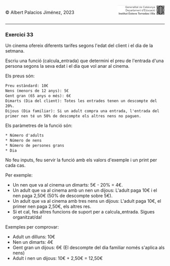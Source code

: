 <div style="display: flex; width: 100%;">
    <div style="flex: 1; padding: 0px;">
        <p>© Albert Palacios Jiménez, 2023</p>
    </div>
    <div style="flex: 1; padding: 0px; text-align: right;">
        <img src="../../assets/ieti.png" height="32" alt="Logo de IETI" style="max-height: 32px;">
    </div>
</div>
<hr/>

### Exercici 33

Un cinema ofereix diferents tarifes segons l'edat del client i el dia de la setmana. 

Escriu una funció (calcula_entrada) que determini el preu de l'entrada d'una persona segons la seva edat i el dia que vol anar al cinema.

Els preus són:
```text
Preu estàndard: 10€
Nens (menors de 12 anys): 5€
Gent gran (65 anys o més): 6€
Dimarts (Dia del client): Totes les entrades tenen un descompte del 20%.
Dijous (Dia familiar): Si un adult compra una entrada, l'entrada del primer nen té un 50% de descompte els altres nens no paguen.
```

Els paràmetres de la funció són: 
```text
* Número d'adults
* Número de nens
* Número de persones grans
* Dia
```

No feu inputs, feu servir la funció amb els valors d'exemple i un print per cada cas.

Per exemple:
* Un nen que va al cinema un dimarts: 5€ - 20% = 4€.
* Un adult que va al cinema amb un nen un dijous: L'adult paga 10€ i el nen paga 2,50€ (50% de descompte sobre 5€).
* Un adult que va al cinema amb tres nens un dijous: L'adult paga 10€, el primer nen paga 2,50€, els altres res.
* Si et cal, fes altres funcions de suport per a calcula_entrada. Sigues organitzat/da!

Exemples per comprovar:
* Adult un dilluns: 10€
* Nen un dimarts: 4€
* Gent gran un dijous: 6€ (El descompte del dia familiar només s'aplica als nens)
* Adult i nen un dijous: 10€ + 2,50€ = 12,50€

